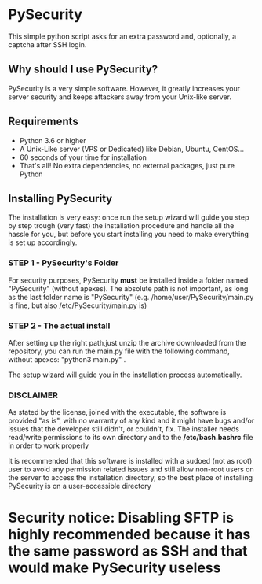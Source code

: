 # PySecurity
This simple python script asks for an extra password and, optionally, a captcha after SSH login.

## Why should I use PySecurity?

PySecurity is a very simple software. However, it greatly increases your server security and keeps attackers away from your Unix-like server.

## Requirements

  * Python 3.6 or higher
  * A Unix-Like server (VPS or Dedicated) like Debian, Ubuntu, CentOS...
  * 60 seconds of your time for installation
  * That's all! No extra dependencies, no external packages, just pure Python

## Installing PySecurity

The installation is very easy: once run the setup wizard will guide you step by step trough (very fast) the installation procedure and handle all the hassle for you, but before you start installing you need to make everything is set up accordingly. 

### STEP 1 -  PySecurity's Folder

For security purposes, PySecurity **must** be installed inside a folder named "PySecurity" (without apexes). The absolute path is not important, as long as the last folder name is "PySecurity" (e.g. /home/user/PySecurity/main.py is fine, but also /etc/PySecurity/main.py is)

### STEP 2 - The actual install

After setting up the right path,just unzip the archive downloaded from the repository, you can run the main.py file with the following command, without apexes: "python3 main.py" .

The setup wizard will guide you in the installation process automatically.

### DISCLAIMER

As stated by the license, joined with the executable, the software is provided "as is", with no warranty of any kind and it might have bugs and/or issues that the developer still didn't, or couldn't, fix. The installer needs read/write permissions to its own directory and to the **/etc/bash.bashrc** file in order to work properly


It is recommended that this software is installed with a sudoed (not as root) user to avoid any permission related issues and still allow non-root users on the server to access the installation directory, so the best place of installing PySecurity is on a user-accessible directory

# Security notice: Disabling SFTP is highly recommended because it has the same password as SSH and that would make PySecurity useless 


